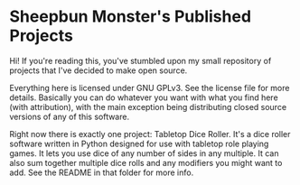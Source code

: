 # Sheepbun Monster's Published Projects

Hi! If you're reading this, you've stumbled upon my small repository of projects that I've decided to make open source.

Everything here is licensed under GNU GPLv3. See the license file for more details. Basically you can do whatever you want with what you find here (with attribution), with the main exception being distributing closed source versions of any of this software.

Right now there is exactly one project: Tabletop Dice Roller. It's a dice roller software written in Python designed for use with tabletop role playing games. It lets you use dice of any number of sides in any multiple. It can also sum together multiple dice rolls and any modifiers you might want to add. See the README in that folder for more info.
